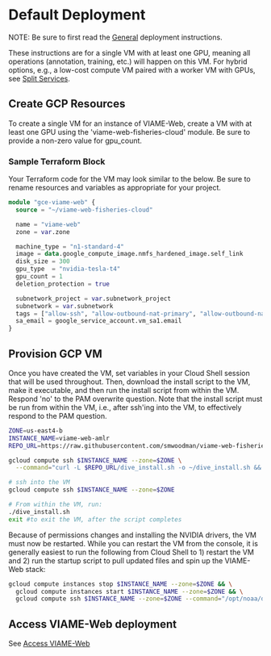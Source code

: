# Default Deployment

NOTE: Be sure to first read the [General](deployment-general.md) deployment instructions.

These instructions are for a single VM with at least one GPU, meaning all operations (annotation, training, etc.) will happen on this VM. For hybrid options, e.g., a low-cost compute VM paired with a worker VM with GPUs, see [Split Services](deployment-split.md).

## Create GCP Resources

To create a single VM for an instance of VIAME-Web, create a VM with at least one GPU using the 'viame-web-fisheries-cloud' module. Be sure to provide a non-zero value for gpu_count. 

### Sample Terraform Block

Your Terraform code for the VM may look similar to the below. Be sure to rename resources and variables as appropriate for your project.

``` terraform
module "gce-viame-web" {
  source = "~/viame-web-fisheries-cloud"

  name = "viame-web"
  zone = var.zone

  machine_type = "n1-standard-4"
  image = data.google_compute_image.nmfs_hardened_image.self_link
  disk_size = 300
  gpu_type  = "nvidia-tesla-t4"
  gpu_count = 1
  deletion_protection = true

  subnetwork_project = var.subnetwork_project
  subnetwork = var.subnetwork
  tags = ["allow-ssh", "allow-outbound-nat-primary", "allow-outbound-nat-secondary"]
  sa_email = google_service_account.vm_sa1.email
}
```

## Provision GCP VM

Once you have created the VM, set variables in your Cloud Shell session that will be used throughout. Then, download the install script to the VM, make it executable, and then run the install script from within the VM. Respond 'no' to the PAM overwrite question. Note that the install script must be run from within the VM, i.e., after ssh'ing into the VM, to effectively respond to the PAM question.

``` bash
ZONE=us-east4-b
INSTANCE_NAME=viame-web-amlr
REPO_URL=https://raw.githubusercontent.com/smwoodman/viame-web-fisheries-cloud/scripts

gcloud compute ssh $INSTANCE_NAME --zone=$ZONE \
  --command="curl -L $REPO_URL/dive_install.sh -o ~/dive_install.sh && chmod +x ~/dive_install.sh"

# ssh into the VM
gcloud compute ssh $INSTANCE_NAME --zone=$ZONE

# From within the VM, run:
./dive_install.sh
exit #to exit the VM, after the script completes
```

Because of permissions changes and installing the NVIDIA drivers, the VM must now be restarted. While you can restart the VM from the console, it is generally easiest to run the following from Cloud Shell to 1) restart the VM and 2) run the startup script to pull updated files and spin up the VIAME-Web stack:

``` bash
gcloud compute instances stop $INSTANCE_NAME --zone=$ZONE && \
  gcloud compute instances start $INSTANCE_NAME --zone=$ZONE && \
  gcloud compute ssh $INSTANCE_NAME --zone=$ZONE --command="/opt/noaa/dive_startup_full.sh"
```

## Access VIAME-Web deployment

See [Access VIAME-Web](deployment-access.md)
